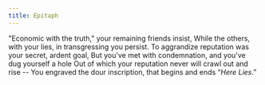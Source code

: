 ```yaml
---
title: Epitaph
---
```

"Economic with the truth," your remaining friends insist,
While the others, with your lies, in transgressing you persist.
To aggrandize reputation was your secret, ardent goal,
But you've met with condemnation, and you've dug yourself a hole
Out of which your reputation never will crawl out and rise --
You engraved the dour inscription, that begins and ends “*Here Lies*.”

